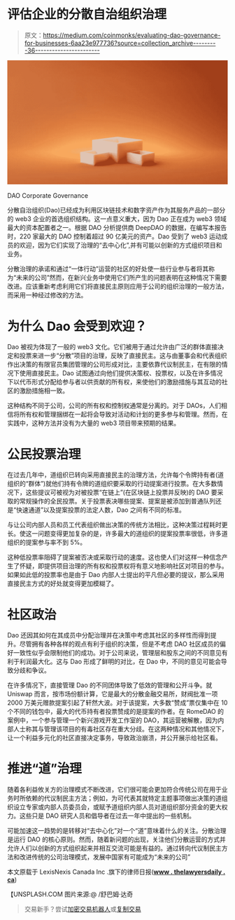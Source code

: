 # 评估企业的分散自治组织治理

> 原文：<https://medium.com/coinmonks/evaluating-dao-governance-for-businesses-6aa23e977736?source=collection_archive---------36----------------------->

![](img/37911536353e246788b8f3a47717fd55.png)

DAO Corporate Governance

分散自治组织(Dao)已经成为利用区块链技术和数字资产作为其服务产品的一部分的 web3 企业的首选组织结构。这一点意义重大，因为 Dao 正在成为 web3 领域最大的资本配置者之一。根据 DAO 分析提供商 DeepDAO 的数据，在编写本报告时，220 家最大的 DAO 控制着超过 90 亿美元的资产。Dao 受到了 web3 运动成员的欢迎，因为它们实现了治理的“去中心化”,并有可能以创新的方式组织项目和业务。

分散治理的承诺和通过“一体行动”运营的社区的好处使一些行业参与者将其称为“未来的公司”然而，在新兴业务中使用它们所产生的问题表明在这种情况下需要改进。应该重新考虑利用它们将直接民主原则应用于公司的组织治理的一般方法，而采用一种经过修改的方法。

# 为什么 Dao 会受到欢迎？

Dao 被视为体现了一般的 web3 文化。它们被用于通过允许由广泛的群体直接决定和投票来进一步“分散”项目的治理，反映了直接民主。这与由董事会和代表组织作出决策的有限官员集团管理的公司形成对比，主要依靠代议制民主，在有限的情况下使用直接民主。Dao 试图通过向他们提供决策权、投票权，以及在许多情况下以代币形式分配给参与者以供贡献的所有权，来使他们的激励措施与其互动的社区的激励措施相一致。

这种结构不同于公司，公司的所有权和控制权通常是分离的。对于 DAOs，人们相信将所有权和管理捆绑在一起将会导致对活动和计划的更多参与和管理。然而，在实践中，这种方法并没有为大量的 web3 项目带来预期的结果。

# 公民投票治理

在过去几年中，道组织已转向采用直接民主的治理方法，允许每个令牌持有者(道组织的“群体”)就他们持有令牌的道组织要采取的行动提案进行投票。在大多数情况下，这些提议可被视为对被投票“在链上”(在区块链上投票并反映)的 DAO 要采取的常规操作的全民投票。关于投票表决哪些提案、提案是被添加到普通队列还是“快速通道”以及提案投票的法定人数，Dao 之间有不同的标准。

与让公司内部人员和员工代表组织做出决策的传统方法相比，这种决策过程耗时更长。使这一问题变得更加复杂的是，许多最大的道组织的提案投票率很低，许多道组织的提案参与率不到 5%。

这种低投票率阻碍了提案被否决或采取行动的速度。这也使人们对这样一种信念产生了怀疑，即提供项目治理的所有权和投票权将有意义地影响社区对项目的参与。如果如此低的投票率也是由于 Dao 内部人士提出的平凡但必要的提议，那么采用直接民主方式的好处就变得更加模糊了。

# 社区政治

Dao 还因其如何在其成员中分配治理并在决策中考虑其社区的多样性而得到提升。尽管拥有各种各样的观点有利于组织的决策，但是不考虑 DAO 社区成员的偏好一致性似乎会限制他们的成功。对于公司来说，管理层和股东之间的不同意见有利于利润最大化。这与 Dao 形成了鲜明的对比，在 Dao 中，不同的意见可能会导致分歧和争议。

在许多情况下，直接管理 Dao 的不同团体导致了低效的管理和公开斗争。就 Uniswap 而言，按市场份额计算，它是最大的分散金融交易所，财阀批准一项 2000 万美元赠款提案引起了轩然大波。对于该提案，大多数“赞成”票仅集中在 10 个不同的钱包中，最大的代币持有者投票赞成的是提案的作者。在 RomeDAO 的案例中，一个参与管理一个新兴游戏开发工作室的 DAO，其运营被解散，因为内部人士称其与管理该项目的有毒社区存在重大分歧。在这两种情况和其他情况下，让一个利益多元化的社区直接决定事务，导致政治崩溃，并公开展示给社区看。

# 推进“道”治理

随着各利益攸关方的治理模式不断改进，它们很可能会更加符合传统公司在用于业务时所依赖的代议制民主方法；例如，为可代表其就特定主题事项做出决策的道组织设立专家或内部人员委员会，或赋予道组织内部人员对道组织部分资金的更大权力。这些只是 DAO 研究人员和倡导者在过去一年中提出的一些机制。

可能加速这一趋势的是转移对“去中心化”对一个“道”意味着什么的关注。分散治理是运行 DAO 的核心原则。然而，随着新问题的出现，关注他们分散运营的方式并允许人们以创新的方式组织起来并相互交流可能是有益的。通过转向代议制民主方法和改进传统的公司治理模式，发展中国家有可能成为“未来的公司”

本文原载于 LexisNexis Canada Inc .旗下的律师日报([**www . thelawyersdaily . ca**](https://www.thelawyersdaily.ca/business/articles/40323/evaluating-decentralized-autonomous-organization-governance-for-businesses))

【UNSPLASH.COM 图片来源:@ /舒巴姆·达奇

> 交易新手？尝试[加密交易机器人](/coinmonks/crypto-trading-bot-c2ffce8acb2a)或[复制交易](/coinmonks/top-10-crypto-copy-trading-platforms-for-beginners-d0c37c7d698c)
